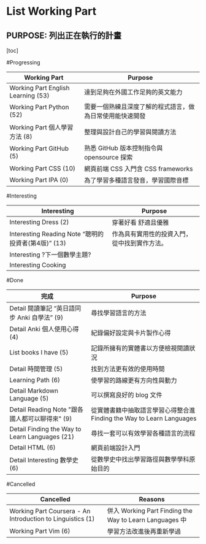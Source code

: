 List Working Part
==

PURPOSE: 列出正在執行的計畫
--

[toc]

#Progressing

Working Part    | Purpose
----------------|---------------
Working Part English Learning (53) | 達到足夠在外國工作足夠的英文能力
Working Part Python (52)   | 需要一個熟練且深度了解的程式語言，做為日常使用能快速開發
Working Part 個人學習方法 (8)| 整理與設計自己的學習與閱讀方法
Working Part GitHub (5)    | 熟悉 GitHub 版本控制指令與 opensource 探索 
Working Part CSS (10)       | 網頁前端 CSS 入門含 CSS frameworks
Working Part IPA (0)       | 為了學習多種語言發音，學習國際音標



#Interesting

Interesting            | Purpose
-----------------------|-------------
Interesting Dress (2)  | 穿著好看 舒適且優雅
Interesting Reading Note “聰明的投資者(第4版)” (13) | 作為具有實用性的投資入門，從中找到實作方法。
Interesting ?下一個數學主題? |
Interesting Cooking       |

#Done

完成	| Purpose
------|--------------
Detail 閱讀筆記 “英日語同步 Anki 自學法” (9) | 尋找學習語言的方法
Detail Anki 個人使用心得 (4) | 紀錄偏好設定與卡片製作心得
List books I have (5) | 記錄所擁有的實體書以方便檢視閱讀狀況
Detail 時間管理 (5) | 找到方法更有效的使用時間
Learning Path (6) | 使學習的路線更有方向性與動力
Detail Markdown Language (5) | 可以撰寫良好的 blog 文件
Detail Reading Note "跟各國人都可以聊得來" (9) | 從實體書籍中抽取語言學習心得整合進 Finding the Way to Learn Languages
Detail Finding the Way to Learn Languages (21) | 尋找一套可以有效學習各種語言的流程
Detail HTML (6)      | 網頁前端設計入門 
Detail Interesting 數學史 (6) | 從數學史中找出學習路徑與數學學科原始目的


#Cancelled

Cancelled | Reasons
----------|---
Working Part Coursera - An Introduction to Linguistics (1) | 併入 Working Part Finding the Way to Learn Languages 中
Working Part Vim (6) | 學習方法改進後再重新學過
<!--stackedit_data:
eyJoaXN0b3J5IjpbLTU5OTk1MTA5NF19
-->